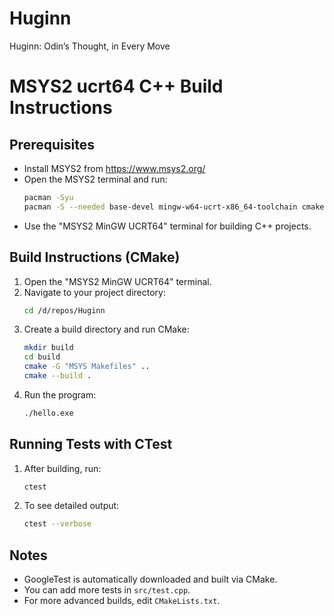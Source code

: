 # Huginn
Huginn: Odin’s Thought, in Every Move

# MSYS2 ucrt64 C++ Build Instructions

## Prerequisites
- Install MSYS2 from https://www.msys2.org/
- Open the MSYS2 terminal and run:
  ```sh
  pacman -Syu
  pacman -S --needed base-devel mingw-w64-ucrt-x86_64-toolchain cmake
  ```
- Use the "MSYS2 MinGW UCRT64" terminal for building C++ projects.

## Build Instructions (CMake)
1. Open the "MSYS2 MinGW UCRT64" terminal.
2. Navigate to your project directory:
   ```sh
   cd /d/repos/Huginn
   ```
3. Create a build directory and run CMake:
   ```sh
   mkdir build
   cd build
   cmake -G "MSYS Makefiles" ..
   cmake --build .
   ```
4. Run the program:
   ```sh
   ./hello.exe
   ```

## Running Tests with CTest
1. After building, run:
   ```sh
   ctest
   ```
2. To see detailed output:
   ```sh
   ctest --verbose
   ```

## Notes
- GoogleTest is automatically downloaded and built via CMake.
- You can add more tests in `src/test.cpp`.
- For more advanced builds, edit `CMakeLists.txt`.

